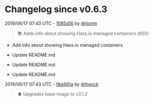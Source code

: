 # Changelog since v0.6.3

2019/06/17 07:43 UTC - [1085d16](https://github.com/hassio-addons/addon-portainer/commit/1085d16fc44519ac543ca5866b90dfb33a43b476) by [@tjorim](https://github.com/tjorim)
> :books: Adds info about showing Hass.io managed containers (#20)

* Add info about showing Hass.io managed containers

* Update README.md

* Update README.md

* Update README.md 

2019/06/17 07:43 UTC - [f8d491a](https://github.com/hassio-addons/addon-portainer/commit/f8d491a2f0f779a20ab805fcff1da1186a8e0f21) by [@frenck](https://github.com/frenck)
> :arrow_up: Upgrades base image to v3.1.2 

